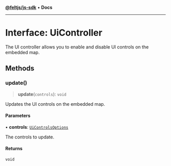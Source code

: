 [**@feltjs/js-sdk**](../../README.md) • **Docs**

***

# Interface: UiController

The UI controller allows you to enable and disable UI controls on the
embedded map.

## Methods

### update()

> **update**(`controls`): `void`

Updates the UI controls on the embedded map.

#### Parameters

• **controls**: [`UiControlsOptions`](UiControlsOptions.md)

The controls to update.

#### Returns

`void`

